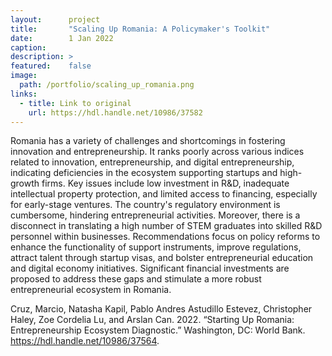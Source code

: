 ```yaml
---
layout:      project
title:       "Scaling Up Romania: A Policymaker's Toolkit"
date:        1 Jan 2022
caption:     
description: >
featured:    false
image: 
  path: /portfolio/scaling_up_romania.png
links:
  - title: Link to original
    url: https://hdl.handle.net/10986/37582
---
```


Romania has a variety of challenges and shortcomings in fostering innovation and
entrepreneurship. It ranks poorly across various indices related to innovation,
entrepreneurship, and digital entrepreneurship, indicating deficiencies in the
ecosystem supporting startups and high-growth firms. Key issues include low
investment in R&D, inadequate intellectual property protection, and limited
access to financing, especially for early-stage ventures. The country's
regulatory environment is cumbersome, hindering entrepreneurial activities.
Moreover, there is a disconnect in translating a high number of STEM graduates
into skilled R&D personnel within businesses. Recommendations focus on policy
reforms to enhance the functionality of support instruments, improve
regulations, attract talent through startup visas, and bolster entrepreneurial
education and digital economy initiatives. Significant financial investments are
proposed to address these gaps and stimulate a more robust entrepreneurial
ecosystem in Romania.
 
 Cruz, Marcio, Natasha Kapil, Pablo Andres Astudillo Estevez,
 Christopher Haley, Zoe Cordelia Lu, and Arslan Can. 2022. “Starting
 Up Romania: Entrepreneurship Ecosystem Diagnostic.” Washington, DC:
 World Bank. https://hdl.handle.net/10986/37564.